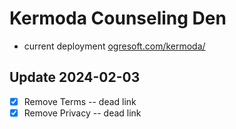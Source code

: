 # Kermoda Counseling Den

- current deployment [ogresoft.com/kermoda/](https://ogresoft.com/kermoda/)

## Update 2024-02-03
- [x] Remove Terms -- dead link
- [x] Remove Privacy -- dead link 